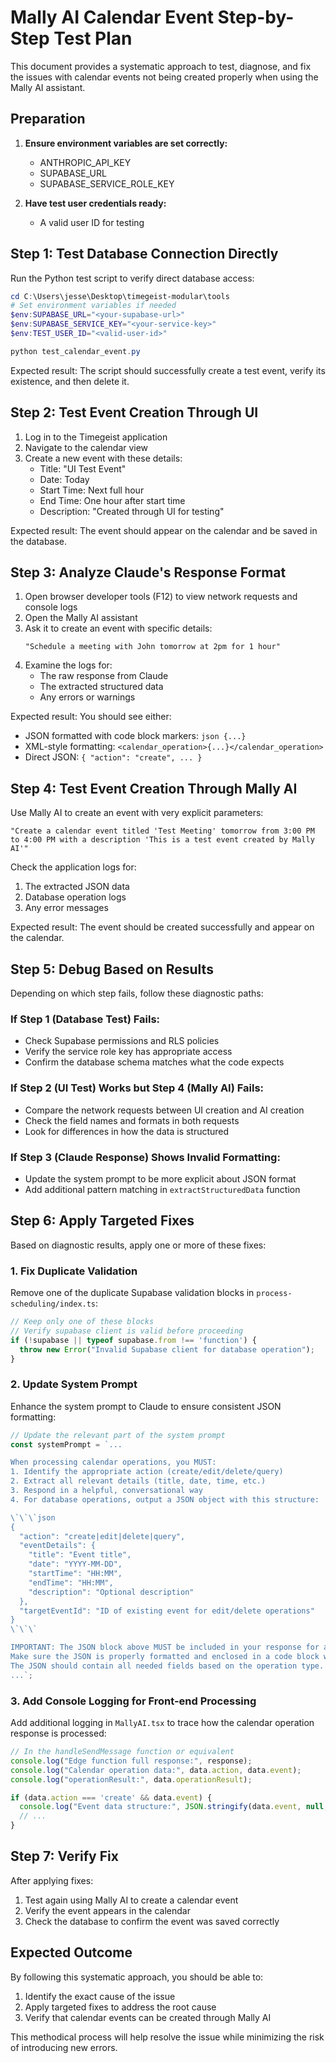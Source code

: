 # Mally AI Calendar Event Step-by-Step Test Plan

This document provides a systematic approach to test, diagnose, and fix the issues with calendar events not being created properly when using the Mally AI assistant.

## Preparation

1. **Ensure environment variables are set correctly:**
   - ANTHROPIC_API_KEY
   - SUPABASE_URL
   - SUPABASE_SERVICE_ROLE_KEY

2. **Have test user credentials ready:**
   - A valid user ID for testing

## Step 1: Test Database Connection Directly

Run the Python test script to verify direct database access:

```powershell
cd C:\Users\jesse\Desktop\timegeist-modular\tools
# Set environment variables if needed
$env:SUPABASE_URL="<your-supabase-url>"
$env:SUPABASE_SERVICE_KEY="<your-service-key>"
$env:TEST_USER_ID="<valid-user-id>"

python test_calendar_event.py
```

Expected result: The script should successfully create a test event, verify its existence, and then delete it.

## Step 2: Test Event Creation Through UI

1. Log in to the Timegeist application
2. Navigate to the calendar view
3. Create a new event with these details:
   - Title: "UI Test Event"
   - Date: Today
   - Start Time: Next full hour
   - End Time: One hour after start time
   - Description: "Created through UI for testing"

Expected result: The event should appear on the calendar and be saved in the database.

## Step 3: Analyze Claude's Response Format

1. Open browser developer tools (F12) to view network requests and console logs
2. Open the Mally AI assistant
3. Ask it to create an event with specific details:
   ```
   "Schedule a meeting with John tomorrow at 2pm for 1 hour"
   ```
4. Examine the logs for:
   - The raw response from Claude
   - The extracted structured data
   - Any errors or warnings

Expected result: You should see either:
- JSON formatted with code block markers: ```json {...} ```
- XML-style formatting: `<calendar_operation>{...}</calendar_operation>`
- Direct JSON: `{ "action": "create", ... }`

## Step 4: Test Event Creation Through Mally AI

Use Mally AI to create an event with very explicit parameters:

```
"Create a calendar event titled 'Test Meeting' tomorrow from 3:00 PM to 4:00 PM with a description 'This is a test event created by Mally AI'"
```

Check the application logs for:
1. The extracted JSON data
2. Database operation logs
3. Any error messages

Expected result: The event should be created successfully and appear on the calendar.

## Step 5: Debug Based on Results

Depending on which step fails, follow these diagnostic paths:

### If Step 1 (Database Test) Fails:
- Check Supabase permissions and RLS policies
- Verify the service role key has appropriate access
- Confirm the database schema matches what the code expects

### If Step 2 (UI Test) Works but Step 4 (Mally AI) Fails:
- Compare the network requests between UI creation and AI creation
- Check the field names and formats in both requests
- Look for differences in how the data is structured

### If Step 3 (Claude Response) Shows Invalid Formatting:
- Update the system prompt to be more explicit about JSON format
- Add additional pattern matching in `extractStructuredData` function

## Step 6: Apply Targeted Fixes

Based on diagnostic results, apply one or more of these fixes:

### 1. Fix Duplicate Validation
Remove one of the duplicate Supabase validation blocks in `process-scheduling/index.ts`:

```typescript
// Keep only one of these blocks
// Verify supabase client is valid before proceeding
if (!supabase || typeof supabase.from !== 'function') {
  throw new Error("Invalid Supabase client for database operation");
}
```

### 2. Update System Prompt
Enhance the system prompt to Claude to ensure consistent JSON formatting:

```javascript
// Update the relevant part of the system prompt
const systemPrompt = `...

When processing calendar operations, you MUST:
1. Identify the appropriate action (create/edit/delete/query)
2. Extract all relevant details (title, date, time, etc.)
3. Respond in a helpful, conversational way
4. For database operations, output a JSON object with this structure:

\`\`\`json
{
  "action": "create|edit|delete|query",
  "eventDetails": {
    "title": "Event title",
    "date": "YYYY-MM-DD",
    "startTime": "HH:MM",
    "endTime": "HH:MM",
    "description": "Optional description"
  },
  "targetEventId": "ID of existing event for edit/delete operations"
}
\`\`\`

IMPORTANT: The JSON block above MUST be included in your response for any calendar operation.
Make sure the JSON is properly formatted and enclosed in a code block with \`\`\`json and \`\`\` markers.
The JSON should contain all needed fields based on the operation type.
...`;
```

### 3. Add Console Logging for Front-end Processing
Add additional logging in `MallyAI.tsx` to trace how the calendar operation response is processed:

```typescript
// In the handleSendMessage function or equivalent
console.log("Edge function full response:", response);
console.log("Calendar operation data:", data.action, data.event);
console.log("operationResult:", data.operationResult);

if (data.action === 'create' && data.event) {
  console.log("Event data structure:", JSON.stringify(data.event, null, 2));
  // ...
}
```

## Step 7: Verify Fix

After applying fixes:

1. Test again using Mally AI to create a calendar event
2. Verify the event appears in the calendar
3. Check the database to confirm the event was saved correctly

## Expected Outcome

By following this systematic approach, you should be able to:
1. Identify the exact cause of the issue
2. Apply targeted fixes to address the root cause
3. Verify that calendar events can be created through Mally AI

This methodical process will help resolve the issue while minimizing the risk of introducing new errors.
